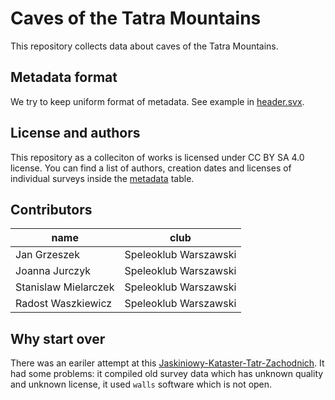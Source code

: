# Caves of the Tatra Mountains

This repository collects data about caves of the Tatra Mountains.

## Metadata format

We try to keep uniform format of metadata. See example in [header.svx](./header.svx).

## License and authors

This repository as a colleciton of works is licensed under CC BY SA 4.0 license. You can find a list of authors, creation dates and licenses of individual surveys inside the [metadata](./compliance.md) table.

## Contributors

|        name        |         club        |
|--------------------|---------------------|
|    Jan Grzeszek    |Speleoklub Warszawski|
|   Joanna Jurczyk   |Speleoklub Warszawski|
|Stanislaw Mielarczek|Speleoklub Warszawski|
| Radost Waszkiewicz |Speleoklub Warszawski|


## Why start over

There was an eariler attempt at this [Jaskiniowy-Kataster-Tatr-Zachodnich](https://github.com/dlubom/Jaskiniowy-Kataster-Tatr-Zachodnich/). It had some problems: it compiled old survey data which has unknown quality and unknown license, it used `walls` software which is not open. 
